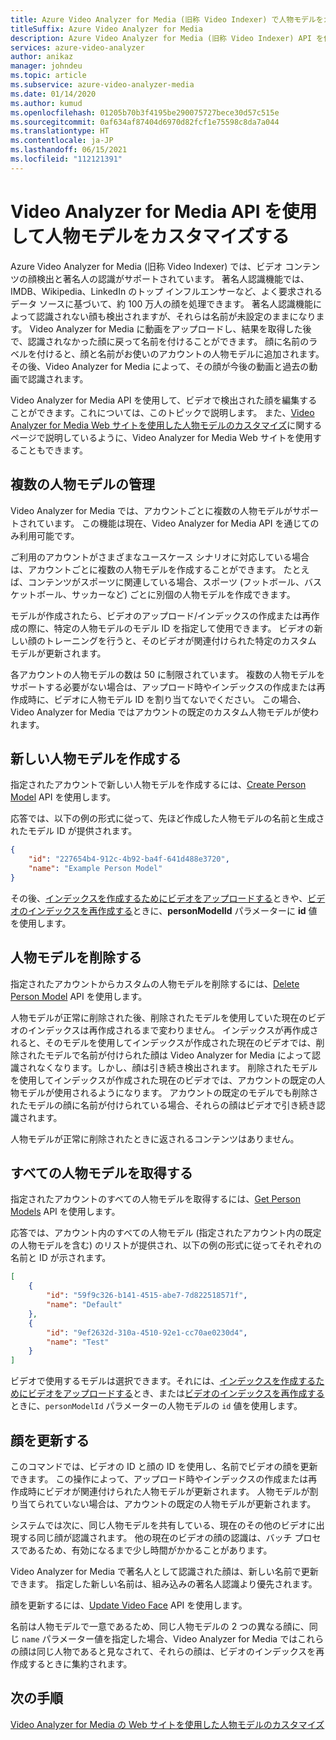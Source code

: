 ```yaml
---
title: Azure Video Analyzer for Media (旧称 Video Indexer) で人物モデルをカスタマイズする - API
titleSuffix: Azure Video Analyzer for Media
description: Azure Video Analyzer for Media (旧称 Video Indexer) API を使用して人物モデルをカスタマイズする方法について説明します。
services: azure-video-analyzer
author: anikaz
manager: johndeu
ms.topic: article
ms.subservice: azure-video-analyzer-media
ms.date: 01/14/2020
ms.author: kumud
ms.openlocfilehash: 01205b70b3f4195be290075727bece30d57c515e
ms.sourcegitcommit: 0af634af87404d6970d82fcf1e75598c8da7a044
ms.translationtype: HT
ms.contentlocale: ja-JP
ms.lasthandoff: 06/15/2021
ms.locfileid: "112121391"
---
```

# <a name="customize-a-person-model-with-the-video-analyzer-for-media-api"></a>Video Analyzer for Media API を使用して人物モデルをカスタマイズする

Azure Video Analyzer for Media (旧称 Video Indexer) では、ビデオ コンテンツの顔検出と著名人の認識がサポートされています。 著名人認識機能では、IMDB、Wikipedia、LinkedIn のトップ インフルエンサーなど、よく要求されるデータ ソースに基づいて、約 100 万人の顔を処理できます。 著名人認識機能によって認識されない顔も検出されますが、それらは名前が未設定のままになります。 Video Analyzer for Media に動画をアップロードし、結果を取得した後で、認識されなかった顔に戻って名前を付けることができます。 顔に名前のラベルを付けると、顔と名前がお使いのアカウントの人物モデルに追加されます。 その後、Video Analyzer for Media によって、その顔が今後の動画と過去の動画で認識されます。

Video Analyzer for Media API を使用して、ビデオで検出された顔を編集することができます。これについては、このトピックで説明します。 また、[Video Analyzer for Media Web サイトを使用した人物モデルのカスタマイズ](customize-person-model-with-api.md)に関するページで説明しているように、Video Analyzer for Media Web サイトを使用することもできます。

## <a name="managing-multiple-person-models"></a>複数の人物モデルの管理

Video Analyzer for Media では、アカウントごとに複数の人物モデルがサポートされています。 この機能は現在、Video Analyzer for Media API を通じてのみ利用可能です。

ご利用のアカウントがさまざまなユースケース シナリオに対応している場合は、アカウントごとに複数の人物モデルを作成することができます。 たとえば、コンテンツがスポーツに関連している場合、スポーツ (フットボール、バスケットボール、サッカーなど) ごとに別個の人物モデルを作成できます。

モデルが作成されたら、ビデオのアップロード/インデックスの作成または再作成の際に、特定の人物モデルのモデル ID を指定して使用できます。 ビデオの新しい顔のトレーニングを行うと、そのビデオが関連付けられた特定のカスタム モデルが更新されます。

各アカウントの人物モデルの数は 50 に制限されています。 複数の人物モデルをサポートする必要がない場合は、アップロード時やインデックスの作成または再作成時に、ビデオに人物モデル ID を割り当てないでください。 この場合、Video Analyzer for Media ではアカウントの既定のカスタム人物モデルが使われます。

## <a name="create-a-new-person-model"></a>新しい人物モデルを作成する

指定されたアカウントで新しい人物モデルを作成するには、[Create Person Model](https://api-portal.videoindexer.ai/api-details#api=Operations&operation=Create-Person-Model) API を使用します。

応答では、以下の例の形式に従って、先ほど作成した人物モデルの名前と生成されたモデル ID が提供されます。

```json
{
    "id": "227654b4-912c-4b92-ba4f-641d488e3720",
    "name": "Example Person Model"
}
```

その後、[インデックスを作成するためにビデオをアップロードする](https://api-portal.videoindexer.ai/api-details#api=Operations&operation=Upload-Video)ときや、[ビデオのインデックスを再作成する](https://api-portal.videoindexer.ai/api-details#api=Operations&operation=Re-Index-Video)ときに、**personModelId** パラメーターに **id** 値を使用します。

## <a name="delete-a-person-model"></a>人物モデルを削除する

指定されたアカウントからカスタムの人物モデルを削除するには、[Delete Person Model](https://api-portal.videoindexer.ai/api-details#api=Operations&operation=Delete-Person-Model) API を使用します。

人物モデルが正常に削除された後、削除されたモデルを使用していた現在のビデオのインデックスは再作成されるまで変わりません。 インデックスが再作成されると、そのモデルを使用してインデックスが作成された現在のビデオでは、削除されたモデルで名前が付けられた顔は Video Analyzer for Media によって認識されなくなります。しかし、顔は引き続き検出されます。 削除されたモデルを使用してインデックスが作成された現在のビデオでは、アカウントの既定の人物モデルが使用されるようになります。 アカウントの既定のモデルでも削除されたモデルの顔に名前が付けられている場合、それらの顔はビデオで引き続き認識されます。

人物モデルが正常に削除されたときに返されるコンテンツはありません。

## <a name="get-all-person-models"></a>すべての人物モデルを取得する

指定されたアカウントのすべての人物モデルを取得するには、[Get Person Models](https://api-portal.videoindexer.ai/api-details#api=Operations&operation=Get-Person-Models) API を使用します。

応答では、アカウント内のすべての人物モデル (指定されたアカウント内の既定の人物モデルを含む) のリストが提供され、以下の例の形式に従ってそれぞれの名前と ID が示されます。

```json
[
    {
        "id": "59f9c326-b141-4515-abe7-7d822518571f",
        "name": "Default"
    }, 
    {
        "id": "9ef2632d-310a-4510-92e1-cc70ae0230d4",
        "name": "Test"
    }
]
```

ビデオで使用するモデルは選択できます。それには、[インデックスを作成するためにビデオをアップロードする](https://api-portal.videoindexer.ai/api-details#api=Operations&operation=Upload-Video)とき、または[ビデオのインデックスを再作成する](https://api-portal.videoindexer.ai/api-details#api=Operations&operation=Re-Index-Video)ときに、`personModelId` パラメーターの人物モデルの `id` 値を使用します。

## <a name="update-a-face"></a>顔を更新する

このコマンドでは、ビデオの ID と顔の ID を使用し、名前でビデオの顔を更新できます。 この操作によって、アップロード時やインデックスの作成または再作成時にビデオが関連付けられた人物モデルが更新されます。 人物モデルが割り当てられていない場合は、アカウントの既定の人物モデルが更新されます。

システムでは次に、同じ人物モデルを共有している、現在のその他のビデオに出現する同じ顔が認識されます。 他の現在のビデオの顔の認識は、バッチ プロセスであるため、有効になるまで少し時間がかかることがあります。

Video Analyzer for Media で著名人として認識された顔は、新しい名前で更新できます。 指定した新しい名前は、組み込みの著名人認識より優先されます。

顔を更新するには、[Update Video Face](https://api-portal.videoindexer.ai/api-details#api=Operations&operation=Update-Video-Face) API を使用します。

名前は人物モデルで一意であるため、同じ人物モデルの 2 つの異なる顔に、同じ `name` パラメーター値を指定した場合、Video Analyzer for Media ではこれらの顔は同じ人物であると見なされて、それらの顔は、ビデオのインデックスを再作成するときに集約されます。

## <a name="next-steps"></a>次の手順

[Video Analyzer for Media の Web サイトを使用した人物モデルのカスタマイズ](customize-person-model-with-website.md)
